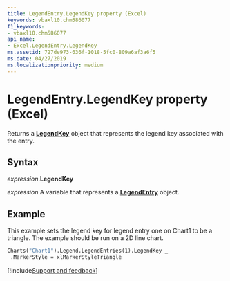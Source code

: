 ```yaml
---
title: LegendEntry.LegendKey property (Excel)
keywords: vbaxl10.chm586077
f1_keywords:
- vbaxl10.chm586077
api_name:
- Excel.LegendEntry.LegendKey
ms.assetid: 727de973-636f-1018-5fc0-809a6af3a6f5
ms.date: 04/27/2019
ms.localizationpriority: medium
---
```



# LegendEntry.LegendKey property (Excel)

Returns a **[LegendKey](Excel.LegendKey(object).md)** object that represents the legend key associated with the entry.


## Syntax

_expression_.**LegendKey**

_expression_ A variable that represents a **[LegendEntry](excel.legendentry(object).md)** object.


## Example

This example sets the legend key for legend entry one on Chart1 to be a triangle. The example should be run on a 2D line chart.

```vb
Charts("Chart1").Legend.LegendEntries(1).LegendKey _ 
 .MarkerStyle = xlMarkerStyleTriangle
```




[!include[Support and feedback](~/includes/feedback-boilerplate.md)]